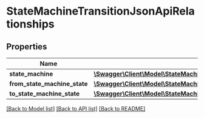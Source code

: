 # StateMachineTransitionJsonApiRelationships

## Properties
Name | Type | Description | Notes
------------ | ------------- | ------------- | -------------
**state_machine** | [**\Swagger\Client\Model\StateMachineTransitionJsonApiRelationshipsStateMachine**](StateMachineTransitionJsonApiRelationshipsStateMachine.md) |  | [optional] 
**from_state_machine_state** | [**\Swagger\Client\Model\StateMachineTransitionJsonApiRelationshipsFromStateMachineState**](StateMachineTransitionJsonApiRelationshipsFromStateMachineState.md) |  | [optional] 
**to_state_machine_state** | [**\Swagger\Client\Model\StateMachineTransitionJsonApiRelationshipsToStateMachineState**](StateMachineTransitionJsonApiRelationshipsToStateMachineState.md) |  | [optional] 

[[Back to Model list]](../../README.md#documentation-for-models) [[Back to API list]](../../README.md#documentation-for-api-endpoints) [[Back to README]](../../README.md)

